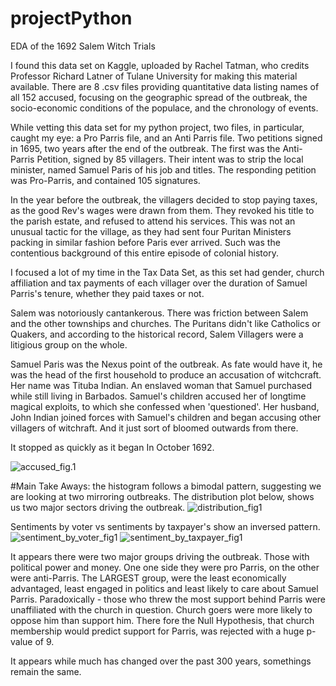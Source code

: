 # projectPython
EDA of the 1692 Salem Witch Trials

I found this data set on Kaggle, uploaded by Rachel Tatman, who credits Professor Richard Latner of Tulane University for making this material available. There are 8 .csv files providing quantitative data listing names of all 152 accused, focusing on the geographic spread of the outbreak, the socio-economic conditions of the populace, and the chronology of events.

While vetting this data set for my python project, two files, in particular, caught my eye: a Pro Parris file, and an Anti Parris file. Two petitions signed in 1695, two years after the end of the outbreak. The first was the Anti-Parris Petition, signed by 85 villagers. Their intent was to strip the local minister, named Samuel Paris of his job and titles. The responding petition was Pro-Parris, and contained 105 signatures.

In the year before the outbreak, the villagers decided to stop paying taxes, as the good Rev's wages were drawn from them. They revoked his title to the parish estate, and refused to attend his services. This was not an unusual tactic for the village, as they had sent four Puritan Ministers packing in similar fashion before Paris ever arrived. Such was the contentious background of this entire episode of colonial history.

I focused a lot of my time in the Tax Data Set, as this set had gender, church affiliation and tax payments of each villager over the duration of Samuel Parris's tenure, whether they paid taxes or not.

Salem was notoriously cantankerous. There was friction between Salem and the other townships and churches. The Puritans didn't like Catholics or Quakers, and according to the historical record, Salem Villagers were a litigious group on the whole.

Samuel Paris was the Nexus point of the outbreak. As fate would have it, he was the head of the first household to produce an accusation of witchcraft. Her name was Tituba Indian. An enslaved woman that Samuel purchased while still living in Barbados. Samuel's children accused her of longtime magical exploits, to which she confessed when 'questioned'. Her husband, John Indian joined forces with Samuel's children and began accusing other villagers of witchraft. And it just sort of bloomed outwards from there.

It stopped as quickly as it began In October 1692.

![accused_fig.1](https://user-images.githubusercontent.com/90716926/144075411-dc5cc991-bb97-4393-8b6e-7211f7152168.png)

#Main Take Aways:
the histogram follows a bimodal pattern, suggesting we are looking at two mirroring outbreaks. The distribution plot below, shows us two major sectors driving the outbreak. 
![distribution_fig1](https://user-images.githubusercontent.com/90716926/144080766-fa09ab4f-db2c-4bfc-ba5c-d9fb624b8b6c.png)

Sentiments by voter vs sentiments by taxpayer's show an inversed pattern.
![sentiment_by_voter_fig1](https://user-images.githubusercontent.com/90716926/144081321-ac2ab289-3db3-456d-a0a3-5c9728f5866c.png)
![sentiment_by_taxpayer_fig1](https://user-images.githubusercontent.com/90716926/144081303-faddf525-f1b8-4307-8c8e-000522fc7029.png)

It appears there were two major groups driving the outbreak.
Those with political power and money.  One one side they were pro Parris, on the other were anti-Parris.
The LARGEST group, were the least economically advantaged, least engaged in politics and least likely to care about Samuel Parris.
Paradoxically - those who threw the most support behind Parris were unaffiliated with the church in question.  Church goers were more likely to oppose him than support him.  There fore the Null Hypothesis, that church membership would predict support for Parris, was rejected with a huge p-value of 9.

It appears while much has changed over the past 300 years, somethings remain the same.
